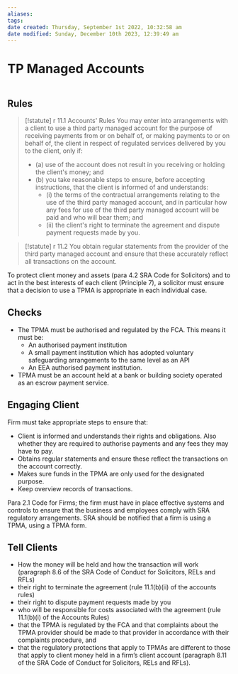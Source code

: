 ```yaml
---
aliases: 
tags: 
date created: Thursday, September 1st 2022, 10:32:58 am
date modified: Sunday, December 10th 2023, 12:39:49 am
---
```


# TP Managed Accounts

```toc
```

## Rules

> [!statute] r 11.1 Accounts' Rules
> You may enter into arrangements with a client to use a third party managed account for the purpose of receiving payments from or on behalf of, or making payments to or on behalf of, the client in respect of regulated services delivered by you to the client, only if:
> - (a) use of the account does not result in you receiving or holding the client's money; and
> - (b) you take reasonable steps to ensure, before accepting instructions, that the client is informed of and understands:
> 	- (i) the terms of the contractual arrangements relating to the use of the third party managed account, and in particular how any fees for use of the third party managed account will be paid and who will bear them; and
> 	- (ii) the client's right to terminate the agreement and dispute payment requests made by you.

> [!statute] r 11.2
> You obtain regular statements from the provider of the third party managed account and ensure that these accurately reflect all transactions on the account.

To protect client money and assets (para 4.2 SRA Code for Solicitors) and to act in the best interests of each client (Principle 7), a solicitor must ensure that a decision to use a TPMA is appropriate in each individual case.

## Checks

- The TPMA must be authorised and regulated by the FCA. This means it must be:
	- An authorised payment institution
	- A small payment institution which has adopted voluntary safeguarding arrangements to the same level as an API
	- An EEA authorised payment institution.
- TPMA must be an account held at a bank or building society operated as an escrow payment service.

## Engaging Client

Firm must take appropriate steps to ensure that:

- Client is informed and understands their rights and obligations. Also whether they are required to authorise payments and any fees they may have to pay.
- Obtains regular statements and ensure these reflect the transactions on the account correctly.
- Makes sure funds in the TPMA are only used for the designated purpose.
- Keep overview records of transactions.

Para 2.1 Code for Firms; the firm must have in place effective systems and controls to ensure that the business and employees comply with SRA regulatory arrangements. SRA should be notified that a firm is using a TPMA, using a TPMA form.

## Tell Clients

- How the money will be held and how the transaction will work (paragraph 8.6 of the SRA Code of Conduct for Solicitors, RELs and RFLs)
- their right to terminate the agreement (rule 11.1(b)(ii) of the accounts rules)
- their right to dispute payment requests made by you
- who will be responsible for costs associated with the agreement (rule 11.1(b)(i) of the Accounts Rules)
- that the TPMA is regulated by the FCA and that complaints about the TPMA provider should be made to that provider in accordance with their complaints procedure, and
- that the regulatory protections that apply to TPMAs are different to those that apply to client money held in a firm’s client account (paragraph 8.11 of the SRA Code of Conduct for Solicitors, RELs and RFLs).
